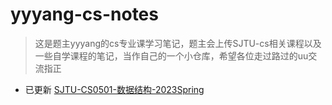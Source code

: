 # yyyang-cs-notes
> 这是题主yyyang的cs专业课学习笔记，题主会上传SJTU-cs相关课程以及一些自学课程的笔记，当作自己的一个小仓库，希望各位走过路过的uu交流指正
- 已更新 [SJTU-CS0501-数据结构-2023Spring](https://github.com/yyyang2004/yyyang-cs-/blob/main/%E6%95%B0%E6%8D%AE%E7%BB%93%E6%9E%84.md)
